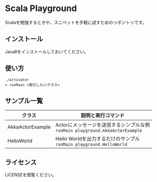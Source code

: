 # Scala Playground

Scalaを勉強するときや、スニペットを手軽に試すためのリポジトリです。

## インストール

Java8をインストールしておいてください。

## 使い方

```
./activator
> runMain <実行したいクラス>
```

## サンプル一覧

<!--begin-->
 クラス | 説明と実行コマンド
-------|----------------
AkkaActorExample | Actorにメッセージを送信するシンプルな例 <br> `runMain playground.AkkaActorExample` 
HelloWorld | Hello Worldを出力するだけのサンプル <br> `runMain playground.HelloWorld` 

<!--end-->

## ライセンス

LICENSEを御覧ください。

